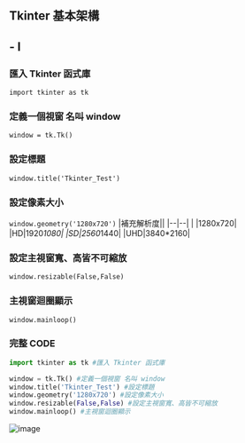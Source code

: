 ## Tkinter 基本架構
##  - Ⅰ 
### 匯入 Tkinter 函式庫
`import tkinter as tk`
### 定義一個視窗 名叫 window
`window = tk.Tk() `
### 設定標題
`window.title('Tkinter_Test')`
### 設定像素大小
`window.geometry('1280x720')`
|補充解析度||
|--|--|
|  |1280x720|
|HD|1920*1080|
|SD|2560*1440|
|UHD|3840*2160|
### 設定主視窗寬、高皆不可縮放
`window.resizable(False,False)`
### 主視窗迴圈顯示
`window.mainloop()`
### 完整 CODE
```py
import tkinter as tk #匯入 Tkinter 函式庫

window = tk.Tk() #定義一個視窗 名叫 window
window.title('Tkinter_Test') #設定標題
window.geometry('1280x720') #設定像素大小
window.resizable(False,False) #設定主視窗寬、高皆不可縮放
window.mainloop() #主視窗迴圈顯示
```
![image](https://user-images.githubusercontent.com/55220866/157248672-2a03f16a-a633-4f45-a0c1-f2c807655bd4.png)




